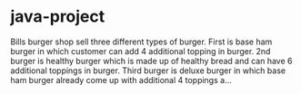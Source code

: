 # java-project
Bills burger shop sell three different types of burger. First is base ham burger in which customer can add 4 additional topping in burger. 2nd burger is healthy burger which is made up of healthy bread and can have 6 additional toppings in burger. Third burger is deluxe burger in which base ham burger already come up with additional 4 toppings a…
